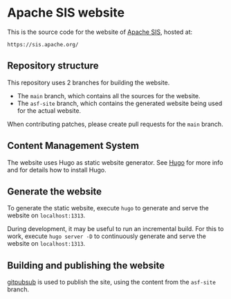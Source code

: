 <!--
   Licensed to the Apache Software Foundation (ASF) under one or more
   contributor license agreements.  See the NOTICE file distributed with
   this work for additional information regarding copyright ownership.
   The ASF licenses this file to You under the Apache License, Version 2.0
   (the "License"); you may not use this file except in compliance with
   the License.  You may obtain a copy of the License at

       http://www.apache.org/licenses/LICENSE-2.0

   Unless required by applicable law or agreed to in writing, software
   distributed under the License is distributed on an "AS IS" BASIS,
   WITHOUT WARRANTIES OR CONDITIONS OF ANY KIND, either express or implied.
   See the License for the specific language governing permissions and
   limitations under the License.
-->
# Apache SIS website

This is the source code for the website of [Apache SIS](https://sis.apache.org/), hosted at:

    https://sis.apache.org/

## Repository structure

This repository uses 2 branches for building the website.
- The `main` branch, which contains all the sources for the website.
- The `asf-site` branch, which contains the generated website being used for the actual website.

When contributing patches, please create pull requests for the `main` branch.

## Content Management System

The website uses Hugo as static website generator.
See [Hugo](https://gohugo.io/) for more info and for details how to install Hugo.

## Generate the website

To generate the static website, execute `hugo` to generate and serve the website on `localhost:1313`.

During development, it may be useful to run an incremental build. For this to
work, execute `hugo server -D` to continuously generate and serve the website on
`localhost:1313`.

## Building and publishing the website

[gitpubsub](https://www.apache.org/dev/gitpubsub.html) is used to publish the
site, using the content from the `asf-site` branch.
